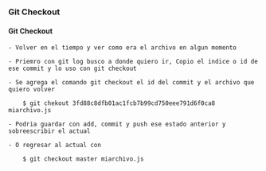 
### Git Checkout

#### Git Checkout

    - Volver en el tiempo y ver como era el archivo en algun momento

    - Priemro con git log busco a donde quiero ir, Copio el indice o id de ese commit y lo uso con git checkout  

    - Se agrega el comando git checkout el id del commit y el archivo que quiero volver
        
        $ git chekout 3fd88c8dfb01ac1fcb7b99cd750eee791d6f0ca8 miarchivo.js

    - Podria guardar con add, commit y push ese estado anterior y sobreescribir el actual

    - O regresar al actual con

        $ git checkout master miarchivo.js

